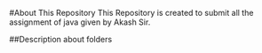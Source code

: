 #About This Repository
	This Repository is created to submit all the assignment of java given by Akash Sir.



##Description about folders

